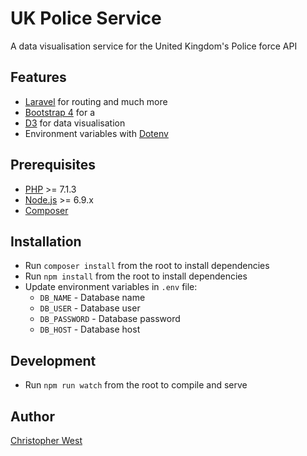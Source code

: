 # UK Police Service
A data visualisation service for the United Kingdom's Police force API

## Features
* [Laravel](https://laravel.com/docs) for routing and much more
* [Bootstrap 4](https://getbootstrap.com/) for a
* [D3](https://d3js.org) for data visualisation
* Environment variables with [Dotenv](https://github.com/vlucas/phpdotenv)

## Prerequisites
* [PHP](https://secure.php.net/manual/en/install.php) >= 7.1.3
* [Node.js](http://nodejs.org/) >= 6.9.x
* [Composer](http://getcomposer.org)

## Installation
* Run `composer install` from the root to install dependencies
* Run `npm install` from the root to install dependencies
* Update environment variables in `.env`  file:
  * `DB_NAME` - Database name
  * `DB_USER` - Database user
  * `DB_PASSWORD` - Database password
  * `DB_HOST` - Database host

## Development
* Run `npm run watch` from the root to compile and serve

## Author
[Christopher West](mailto:cjlovescoffee@gmail.com)
